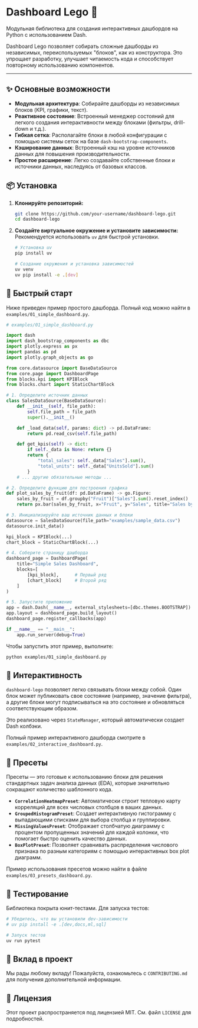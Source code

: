 # Dashboard Lego 🧱

Модульная библиотека для создания интерактивных дашбордов на Python с использованием Dash.

Dashboard Lego позволяет собирать сложные дашборды из независимых, переиспользуемых "блоков", как из конструктора. Это упрощает разработку, улучшает читаемость кода и способствует повторному использованию компонентов.

---

## ✨ Основные возможности

- **Модульная архитектура**: Собирайте дашборды из независимых блоков (KPI, графики, текст).
- **Реактивное состояние**: Встроенный менеджер состояний для легкого создания интерактивности между блоками (фильтры, drill-down и т.д.).
- **Гибкая сетка**: Располагайте блоки в любой конфигурации с помощью системы сеток на базе `dash-bootstrap-components`.
- **Кэширование данных**: Встроенный кэш на уровне источников данных для повышения производительности.
- **Простое расширение**: Легко создавайте собственные блоки и источники данных, наследуясь от базовых классов.

## 📦 Установка

1.  **Клонируйте репозиторий:**
    ```bash
    git clone https://github.com/your-username/dashboard-lego.git
    cd dashboard-lego
    ```

2.  **Создайте виртуальное окружение и установите зависимости:**
    Рекомендуется использовать `uv` для быстрой установки.
    ```bash
    # Установка uv
    pip install uv

    # Создание окружения и установка зависимостей
    uv venv
    uv pip install -e .[dev]
    ```

## 🚀 Быстрый старт

Ниже приведен пример простого дашборда. Полный код можно найти в `examples/01_simple_dashboard.py`.

```python
# examples/01_simple_dashboard.py

import dash
import dash_bootstrap_components as dbc
import plotly.express as px
import pandas as pd
import plotly.graph_objects as go

from core.datasource import BaseDataSource
from core.page import DashboardPage
from blocks.kpi import KPIBlock
from blocks.chart import StaticChartBlock

# 1. Определите источник данных
class SalesDataSource(BaseDataSource):
    def __init__(self, file_path):
        self.file_path = file_path
        super().__init__()

    def _load_data(self, params: dict) -> pd.DataFrame:
        return pd.read_csv(self.file_path)

    def get_kpis(self) -> dict:
        if self._data is None: return {}
        return {
            "total_sales": self._data["Sales"].sum(),
            "total_units": self._data["UnitsSold"].sum()
        }
    # ... другие обязательные методы ...

# 2. Определите функцию для построения графика
def plot_sales_by_fruit(df: pd.DataFrame) -> go.Figure:
    sales_by_fruit = df.groupby("Fruit")["Sales"].sum().reset_index()
    return px.bar(sales_by_fruit, x="Fruit", y="Sales", title="Sales by Fruit")

# 3. Инициализируйте ваш источник данных и блоки
datasource = SalesDataSource(file_path="examples/sample_data.csv")
datasource.init_data()

kpi_block = KPIBlock(...)
chart_block = StaticChartBlock(...)

# 4. Соберите страницу дашборда
dashboard_page = DashboardPage(
    title="Simple Sales Dashboard",
    blocks=[
        [kpi_block],      # Первый ряд
        [chart_block]     # Второй ряд
    ]
)

# 5. Запустите приложение
app = dash.Dash(__name__, external_stylesheets=[dbc.themes.BOOTSTRAP])
app.layout = dashboard_page.build_layout()
dashboard_page.register_callbacks(app)

if __name__ == "__main__":
    app.run_server(debug=True)
```

Чтобы запустить этот пример, выполните:
```bash
python examples/01_simple_dashboard.py
```

## 🔗 Интерактивность

`dashboard-lego` позволяет легко связывать блоки между собой. Один блок может публиковать свое состояние (например, значение фильтра), а другие блоки могут подписываться на это состояние и обновляться соответствующим образом.

Это реализовано через `StateManager`, который автоматически создает Dash колбэки.

Полный пример интерактивного дашборда смотрите в `examples/02_interactive_dashboard.py`.

## 🎨 Пресеты

Пресеты — это готовые к использованию блоки для решения стандартных задач анализа данных (EDA), которые значительно сокращают количество шаблонного кода.

- **`CorrelationHeatmapPreset`**: Автоматически строит тепловую карту корреляций для всех числовых столбцов в ваших данных.
- **`GroupedHistogramPreset`**: Создает интерактивную гистограмму с выпадающими списками для выбора столбца и группировки.
- **`MissingValuesPreset`**: Отображает столбчатую диаграмму с процентом пропущенных значений для каждой колонки, что помогает быстро оценить качество данных.
- **`BoxPlotPreset`**: Позволяет сравнивать распределения числового признака по разным категориям с помощью интерактивных box plot диаграмм.

Пример использования пресетов можно найти в файле `examples/03_presets_dashboard.py`.

## 🧪 Тестирование

Библиотека покрыта юнит-тестами. Для запуска тестов:

```bash
# Убедитесь, что вы установили dev-зависимости
# uv pip install -e .[dev,docs,ml,sql]

# Запуск тестов
uv run pytest
```

## 🤝 Вклад в проект

Мы рады любому вкладу! Пожалуйста, ознакомьтесь с `CONTRIBUTING.md` для получения дополнительной информации.

## 📄 Лицензия

Этот проект распространяется под лицензией MIT. См. файл `LICENSE` для подробностей.